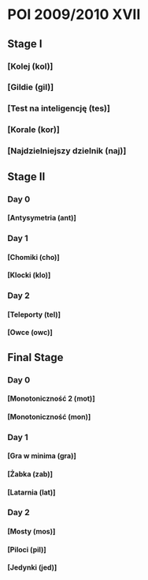 # POI 2009/2010 XVII

## Stage I

### [Kolej (kol)]

### [Gildie (gil)]

### [Test na inteligencję (tes)]

### [Korale (kor)]

### [Najdzielniejszy dzielnik (naj)]

## Stage II

### Day 0

#### [Antysymetria (ant)]

### Day 1

#### [Chomiki (cho)]

#### [Klocki (klo)]

### Day 2

#### [Teleporty (tel)]

#### [Owce (owc)]

## Final Stage

### Day 0

#### [Monotoniczność 2 (mot)]

#### [Monotoniczność (mon)]

### Day 1

#### [Gra w minima (gra)]

#### [Żabka (zab)]

#### [Latarnia (lat)]

### Day 2

#### [Mosty (mos)]

#### [Piloci (pil)]

#### [Jedynki (jed)]